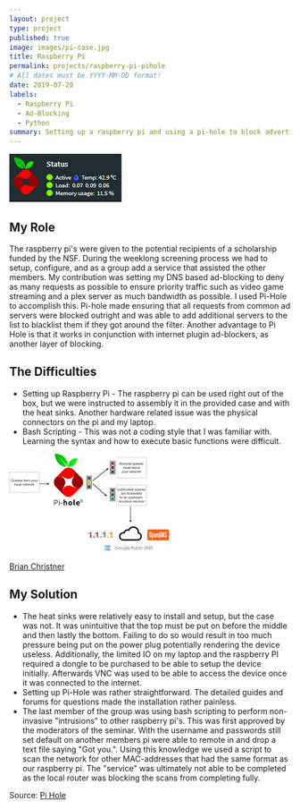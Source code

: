 ```yaml
---
layout: project
type: project
published: true
image: images/pi-case.jpg
title: Raspberry Pi
permalink: projects/raspberry-pi-pihole
# All dates must be YYYY-MM-DD format!
date: 2019-07-20
labels:
  - Raspberry Pi
  - Ad-Blocking
  - Python
summary: Setting up a raspberry pi and using a pi-hole to block advertisements.
---
```


 <img class="ui image" src="../images/pihole-logo.PNG">
 
## My Role
The raspberry pi's were given to the potential recipients of a scholarship funded by the NSF. During the weeklong screening process we had to setup, configure, and as a group add a service that assisted the other members. My contribution was setting my DNS based ad-blocking to deny as many requests as possible to ensure priority traffic such as video game streaming and a plex server as much bandwidth as possible. I used Pi-Hole to accomplish this. Pi-hole made ensuring that all requests from common ad servers were blocked outright and was able to add additional servers to the list to blacklist them if they got around the filter. Another advantage to Pi Hole is that it works in conjunction with internet plugin ad-blockers, as another layer of blocking.

## The Difficulties

* Setting up Raspberry Pi - The raspberry pi can be used right out of the box, but we were instructed to assembly it in the provided case and with the heat sinks. Another hardware related issue was the physical connectors on the pi and my laptop.
* Bash Scripting - This was not a coding style that I was familiar with. Learning the syntax and how to execute basic functions were difficult.

<img class="ui image" src="../images/pihole-diagram.jpg"> 

 <a href="https://brianchristner.io/how-a-single-raspberry-pi-made-my-home-network-faster/">Brian Christner</a>
 
## My Solution

* The heat sinks were relatively easy to install and setup, but the case was not. It was unintuitive that the top must be put on before the middle and then lastly the bottom. Failing to do so would result in too much pressure being put on the power plug potentially rendering the device useless. Additionally, the limited IO on my laptop and the raspberry PI required a dongle to be purchased to be able to setup the device initially. Afterwards VNC was used to be able to access the device once it was connected to the internet.
* Setting up Pi-Hole was rather straightforward. The detailed guides and forums for questions made the installation rather painless.
* The last member of the group was using bash scripting to perform non-invasive "intrusions" to other raspberry pi's. This was first approved by the moderators of the seminar. With the username and passwords still set default on another members pi were able to remote in and drop a text file saying "Got you.". Using this knowledge we used a script to scan the network for other MAC-addresses that had the same format as our raspberry pi. The "service" was ultimately not able to be completed as the local router was blocking the scans from completing fully. 


Source: <a href="https://pi-hole.net">Pi Hole</a>
